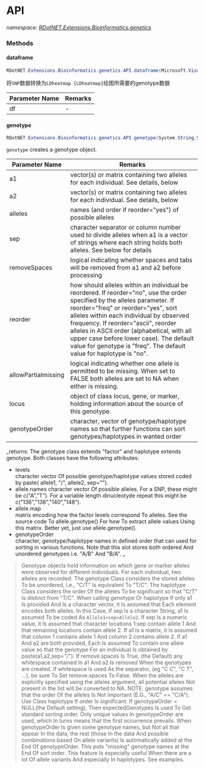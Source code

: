 ﻿# API
_namespace: [RDotNET.Extensions.Bioinformatics.genetics](./index.md)_





### Methods

#### dataframe
```csharp
RDotNET.Extensions.Bioinformatics.genetics.API.dataframe(Microsoft.VisualBasic.Data.csv.DocumentStream.File)
```
将``SNP``数据转换为``LDheatmap {LDheatmap}``绘图所需要的genotype数据

|Parameter Name|Remarks|
|--------------|-------|
|df|-|


#### genotype
```csharp
RDotNET.Extensions.Bioinformatics.genetics.API.genotype(System.String,System.String,System.String,System.String,System.Boolean,System.String,System.Boolean,System.String,System.String)
```
``genotype`` creates a genotype object.

|Parameter Name|Remarks|
|--------------|-------|
|a1|vector(s) or matrix containing two alleles for each individual. See details, below|
|a2|vector(s) or matrix containing two alleles for each individual. See details, below|
|alleles|names (and order if reorder="yes") of possible alleles|
|sep|character separator or column number used to divide alleles when a1 is a vector of strings where each string holds both alleles. See below for details|
|removeSpaces|logical indicating whether spaces and tabs will be removed from a1 and a2 before processing|
|reorder|how should alleles within an individual be reordered. If reorder="no", use the order specified by the alleles parameter. If reorder="freq" or reorder="yes", sort alleles within each individual by observed frequency. If reorder="ascii", reorder alleles in ASCII order (alphabetical, with all upper case before lower case). The default value for genotype is "freq". The default value for haplotype is "no".|
|allowPartialmissing|logical indicating whether one allele is permitted to be missing. When set to FALSE both alleles are set to NA when either is missing.|
|locus|object of class locus, gene, or marker, holding information about the source of this genotype.|
|genotypeOrder|character, vector of genotype/haplotype names so that further functions can sort genotypes/haplotypes in wanted order|


_returns: 
 The genotype class extends "factor" and haplotype extends genotype. Both classes have the following attributes:
 
 + levels	
     character vector Of possible genotype/haplotype values stored coded by paste( allele1, "/", allele2, sep="").
 + allele.names	
     character vector Of possible alleles. For a SNP, these might be c("A","T"). For a variable length dinucleotyde repeat this might be c("136","138","140","148").
 + allele.map	
     matrix encoding how the factor levels correspond To alleles. See the source code To allele.genotype() For how To extract allele values Using this matrix. Better yet, just use allele.genotype().
 + genotypeOrder	
     character, genotype/haplotype names in defined order that can used for sorting in various functions. Note that this slot stores both ordered And unordered genotypes i.e. "A/B" And "B/A".
 _
> 
>  Genotype objects hold information on which gene or marker alleles were observed for different individuals. For each individual, two alleles are recorded.
>  The genotype Class considers the stored alleles To be unordered, i.e., "C/T" Is equivalent To "T/C". The haplotype Class considers the order Of the alleles To be significant so that "C/T" Is distinct from "T/C".
>  When calling genotype Or haplotype
>  If only a1 Is provided And Is a character vector, it Is assumed that Each element encodes both alleles. In this Case, If sep Is a character String, a1 Is assumed To be coded As ``Allele1<sep>Allele2``. 
>  If sep Is a numeric value, it Is assumed that character locations 1:sep contain allele 1 And that remaining locations contain allele 2.
>  If a1 Is a matrix, it Is assumed that column 1 contains allele 1 And column 2 contains allele 2.
>  If a1 And a2 are both provided, Each Is assumed To contain one allele value so that the genotype For an individual Is obtained by paste(a1,a2,sep="/").
>  If remove.spaces Is True, (the Default) any whitespace contained In a1 And a2 Is removed When the genotypes are created. If whitespace Is used As the separator, (eg "C C", "C T", ...), be sure To Set remove.spaces To False.
>  When the alleles are explicitly specified using the alleles argument, all potential alleles Not present in the list will be converted to NA.
>  NOTE: genotype assumes that the order Of the alleles Is Not important (E.G., "A/C" == "C/A"). Use Class haplotype If order Is significant.
>  If genotypeOrder = NULL(the Default setting), Then expectedGenotypes Is used To Get standard sorting order. Only unique values In genotypeOrder are used, which In turns means that the first occurrence prevails. When genotypeOrder Is given some genotype names, but Not all that appear In the data, the rest (those In the data And possible combinations based On allele variants) Is automatically added at the End Of genotypeOrder. This puts "missing" genotype names at the End Of sort order. This feature Is especially useful When there are a lot Of allele variants And especially In haplotypes. See examples.
>  


